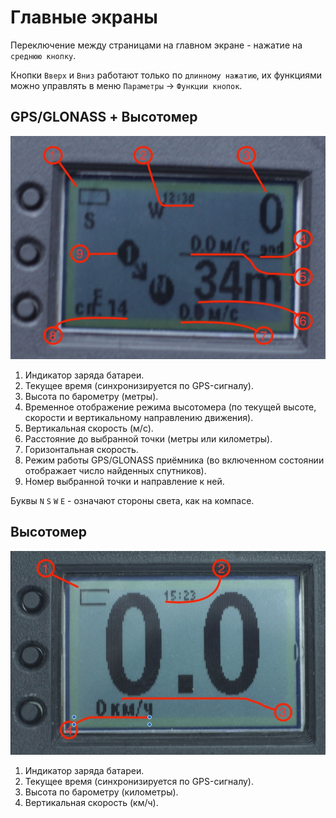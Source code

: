 # Главные экраны

Переключение между страницами на главном экране - нажатие на `среднюю кнопку`.

Кнопки `Вверх` и `Вниз` работают только по `длинному нажатию`, их функциями можно управлять в меню `Параметры` -> `Функции кнопок`.


## GPS/GLONASS + Высотомер

![](img/02.alt.gps.jpg)

1. Индикатор заряда батареи.
2. Текущее время (синхронизируется по GPS-сигналу).
3. Высота по барометру (метры).
4. Временное отображение режима высотомера (по текущей высоте, скорости и вертикальному направлению движения).
5. Вертикальная скорость (м/с).
6. Расстояние до выбранной точки (метры или километры).
7. Горизонтальная скорость.
8. Режим работы GPS/GLONASS приёмника (во включенном состоянии отображает число найденных спутников).
9. Номер выбранной точки и направление к ней.

Буквы `N` `S` `W` `E` - означают стороны света, как на компасе.

## Высотомер

![](img/02.altimeter.jpg)

1. Индикатор заряда батареи.
2. Текущее время (синхронизируется по GPS-сигналу).
3. Высота по барометру (километры).
4. Вертикальная скорость (км/ч).

